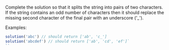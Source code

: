 Complete the solution so that it splits the string into pairs of two characters. If the string contains an odd number of characters then it should replace the missing second character of the final pair with an underscore ('_').

Examples:

```javascript
solution('abc') // should return ['ab', 'c_']
solution('abcdef') // should return ['ab', 'cd', 'ef']`
``

